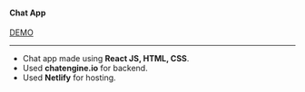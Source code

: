 #### Chat App <br/>
[DEMO](https://auro-teams.netlify.app/)
***

* Chat app made using **React JS, HTML, CSS**.
* Used **chatengine.io** for backend.
* Used **Netlify** for hosting.

 